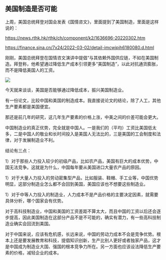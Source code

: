 ## 美国制造是否可能

上周，美国总统拜登对国会发表《国情咨文》，里面提到了美国制造，里面是这样说的：

https://news.rthk.hk/rthk/ch/component/k2/1636696-20220302.htm

https://finance.sina.cn/7x24/2022-03-02/detail-imcwipih6180080.d.html

刚刚，美国总统拜登在国情咨文演讲中提倡“与其依赖外国供应链，不如在美国制造。拜登称，他希望通过降低生产成本引领更多“美国制造”，以此对抗通货膨胀，而不是降低美国人的工资。

![](https://newsstatic.rthk.hk/images/mfile_1636696_1_L_20220302111655.jpg)

今天就来谈谈，美国是否能够通过降低成本，振兴美国制造业。

有一份论文，比较中国和美国的制造成本。我直接说论文的结论，除了人工，其他生产要素都是美国便宜。

那还是前几年的研究，这几年生产要素的价格上涨，中美之间的价差可能会更大。

中国制造业的真正优势，完全就是中国人。一是我们的（平均）工资比美国低太多，二是中国人的敬业和长时间投入是美国人无法比的，三是美国的工会制度和法律，对于发展制造业不利。

结论有三点：

1）对于那些人力投入较少的初级产品，比如农产品，美国有巨大的成本优势，中国无法竞争。这就是为什么，中国每年要从美国进口大量农产品的原因。

1）对于大量人力投入的劳动密集型产品，比如服装、鞋帽、手工业等，中国优势明显，这部分制造业怎么都不会回到美国，美国应该也不想要这些制造业。

1）对于中等人力投入的制造业，人力成本不是产品价格的主要决定因素，就需要具体分析，哪个国家会有优势。

对于高科技制造业，中国和美国的工资差距不算太大，而且中国的工资以后还会逐步提高，因此美国制造在这部分产品不是不可能的，确实有潜力，有一些高科技制造业确实会回流到美国。

对于中国来说，应该有危机感，长远来说，中国的劳动力成本不会是竞争优势。根本上还是要发展教育和科技，提倡知识创新，生产比别人更好或者独家产品，这才是中国成为制造业大国、强国的根本竞争力所在。另一方面也应该设法降低生产要素的价格，减轻企业的成本。